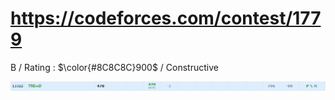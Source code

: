 # https://codeforces.com/contest/1779 

B / Rating : $\color{#8C8C8C}900$ / Constructive

![My Image](https://github.com/kss418/Codeforces/blob/main/Images/Hello%202023.png)
